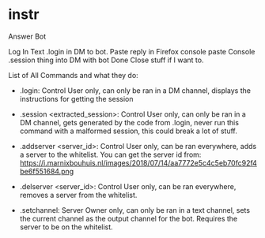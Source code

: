 # instr

Answer Bot 

Log In
Text .login  in DM to bot.
Paste reply in Firefox console
paste Console .session thing into DM with bot
Done
Close stuff if I want to.

List of All Commands and what they do:

- .login: Control User only, can only be ran in a DM channel, displays the instructions for getting the session

- .session <extracted_session>: Control User only, can only be ran in a DM channel, gets generated by the code from .login, never run this command with a malformed session, this could break a lot of stuff.

- .addserver <server_id>: Control User only, can be ran everywhere, adds a server to the whitelist. You can get the server id from: https://i.marnixbouhuis.nl/images/2018/07/14/aa7772e5c4c5eb70fc92f4be6f551684.png

- .delserver <server_id>: Control User only, can be ran everywhere, removes a server from the whitelist.

- .setchannel: Server Owner only, can only be ran in a text channel, sets the current channel as the output channel for the bot. Requires the server to be on the whitelist.
